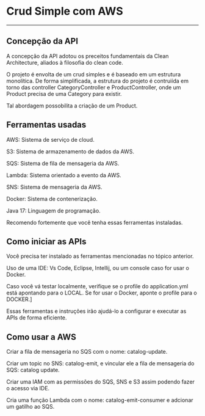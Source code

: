 # Crud Simple com AWS

---

## Concepção da API
A concepção da API adotou os preceitos fundamentais da Clean Architecture, aliados à filosofia do clean code.

O projeto é envolta de um crud simples e é baseado em um estrutura monolítica. De forma simplificada, a estrutura do projeto é contruiída em torno das controller CategoryController e ProductController, onde um Product precisa de uma Category para existir.

Tal abordagem possobilita a criação de um Product.

## Ferramentas usadas

AWS: Sistema de serviço de cloud.

S3: Sistema de armazenamento de dados da AWS.

SQS: Sistema de fila de mensageria da AWS.

Lambda: Sistema orientado a evento da AWS.

SNS: Sistema de mensageria da AWS.

Docker: Sistema de contenerização.

Java 17: Linguagem de programação.

Recomendo fortemente que você tenha essas ferramentas instaladas.

## Como iniciar as APIs
Você precisa ter instalado as ferramentas mencionadas no tópico anterior. 

Uso de uma IDE: Vs Code, Eclipse, Intellij, ou um console caso for usar o Docker.

Caso você vá testar localmente, verifique se o profile do application.yml está apontando para o LOCAL. Se for usar o Docker, aponte o profile para o DOCKER.]

Essas ferramentas e instruções irão ajudá-lo a configurar e executar as APIs de forma eficiente.

## Como usar a AWS

Criar a fila de mensageria no SQS com o nome: catalog-update.

Criar um topic no SNS: catalog-emit, e vincular ele a fila de mensageria do SQS: catalog update.

Criar uma IAM com as permissões do SQS, SNS e S3 assim podendo fazer o acesso via IDE.

Cria uma função Lambda com o nome: catalog-emit-consumer e adcionar um gatilho ao SQS.
